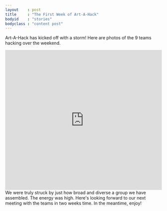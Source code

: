 ```yaml
---
layout    : post
title     : "The First Week of Art-A-Hack"
bodyid    : "stories"
bodyclass : "content post"
---
```

Art-A-Hack has kicked off with a storm! Here are photos of the 9 teams hacking over the weekend.

<iframe src="https://www.flickr.com/photos/125924023@N07/14575524273/in/set-72157645470969264/player/" width="100%" style="min-height: 450px;" frameborder="0" allowfullscreen webkitallowfullscreen mozallowfullscreen oallowfullscreen msallowfullscreen></iframe>
We were truly struck by just how broad and diverse a group we have assembled. The energy was high. Here's looking forward to our next meeting with the teams in two weeks time. In the meantime, enjoy!

<!--excerpt-ends-->
